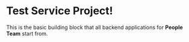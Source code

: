 # Test Service Project!

This is the basic building block that all backend applications for **People Team** start from.
